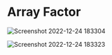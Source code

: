 # Array Factor


![Screenshot 2022-12-24 183304](https://user-images.githubusercontent.com/103145392/209485031-049d8223-095c-4468-ade0-3a80f5fcc7da.png)


![Screenshot 2022-12-24 183323](https://user-images.githubusercontent.com/103145392/209485032-a857459f-fb10-4ac7-9d29-4554efd9e1b8.png)
